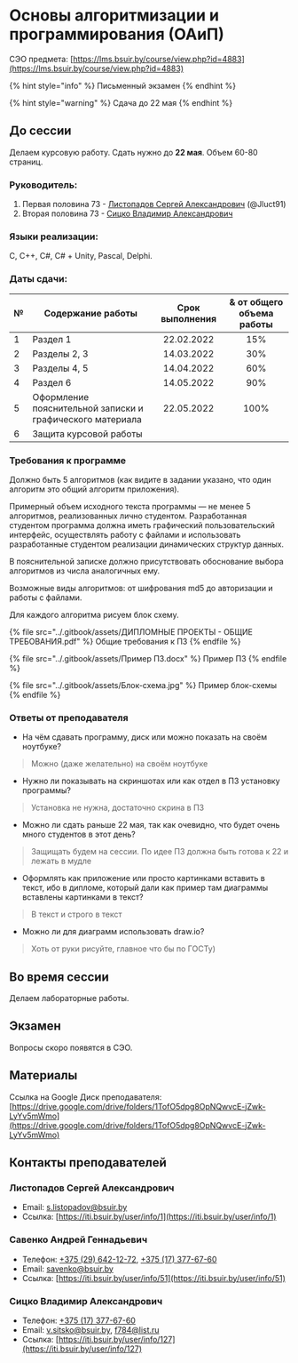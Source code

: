 # Основы алгоритмизации и программирования (ОАиП)

СЭО предмета: [https://lms.bsuir.by/course/view.php?id=4883](https://lms.bsuir.by/course/view.php?id=4883)

{% hint style="info" %}
Письменный экзамен
{% endhint %}

{% hint style="warning" %}
Сдача до 22 мая
{% endhint %}

## До сессии

Делаем курсовую работу. Сдать нужно до **22 мая**. Объем 60-80 страниц.

### Руководитель:

1. Первая половина 73 - [Листопадов Сергей Александрович](algorithmization.md#listopadov-sergei-aleksandrovich) (@Jluct91)
2. Вторая половина 73 - [Сицко Владимир Александрович](algorithmization.md#sicko-vladimir-aleksandrovich)

### Языки реализации:

C, C++, C#, C# + Unity, Pascal, Delphi.

### Даты сдачи:

| № | Содержание работы                                         | Срок выполнения | & от общего объема работы |
| - | --------------------------------------------------------- | :-------------: | :-----------------------: |
| 1 | Раздел 1                                                  |    22.02.2022   |            15%            |
| 2 | Разделы 2, 3                                              |    14.03.2022   |            30%            |
| 3 | Разделы 4, 5                                              |    14.04.2022   |            60%            |
| 4 | Раздел 6                                                  |    14.05.2022   |            90%            |
| 5 | Оформление пояснительной записки и графического материала |    22.05.2022   |            100%           |
| 6 | Защита курсовой работы                                    |                 |                           |

### Требования к программе

Должно быть 5 алгоритмов (как видите в задании указано, что один алгоритм это общий алгоритм приложения).

Примерный объем исходного текста программы — не менее 5 алгоритмов, реализованных лично студентом. Разработанная студентом программа должна иметь графический пользовательский интерфейс, осуществлять работу с файлами и использовать разработанные студентом реализации динамических структур данных.

В пояснительной записке должно присутствовать обоснование выбора алгоритмов из числа аналогичных ему.

Возможные виды алгоритмов: от шифрования md5 до авторизации и работы с файлами.

Для каждого алгоритма рисуем блок схему.

{% file src="../.gitbook/assets/ДИПЛОМНЫЕ ПРОЕКТЫ - ОБЩИЕ ТРЕБОВАНИЯ.pdf" %}
Общие требования к ПЗ
{% endfile %}

{% file src="../.gitbook/assets/Пример ПЗ.docx" %}
Пример ПЗ
{% endfile %}

{% file src="../.gitbook/assets/Блок-схема.jpg" %}
Пример блок-схемы
{% endfile %}

### Ответы от преподавателя

* На чём сдавать программу, диск или можно показать на своём ноутбуке?

> Можно (даже желательно) на своём ноутбуке

* Нужно ли показывать на скриншотах или как отдел в ПЗ установку программы?

> Установка не нужна, достаточно скрина в ПЗ

* Можно ли сдать раньше 22 мая, так как очевидно, что будет очень много студентов в этот день?

> Защищать будем на сессии. По идее ПЗ должна быть готова к 22 и лежать в мудле

* Оформлять как приложение или просто картинками вставить в текст, ибо в дипломе, который дали как пример там диаграммы вставлены картинками в текст?

> В текст и строго в текст

* Можно ли для диаграмм использовать draw.io?

> Хоть от руки рисуйте, главное что бы по ГОСТу)

## Во время сессии

Делаем лабораторные работы.

## Экзамен

Вопросы скоро появятся в СЭО.

## Материалы

Ссылка на Google Диск преподавателя: [https://drive.google.com/drive/folders/1TofO5dpg8OpNQwvcE-jZwk-LyYv5mWmo](https://drive.google.com/drive/folders/1TofO5dpg8OpNQwvcE-jZwk-LyYv5mWmo)

## Контакты преподавателей

### Листопадов Сергей Александрович

* Email: [s.listopadov@bsuir.by](mailto:%73.%6c%69s%74%6f%70ad%6f%76@%62%73u%69r%2e%62%79)
* Ссылка: [https://iti.bsuir.by/user/info/1](https://iti.bsuir.by/user/info/1)

### Савенко Андрей Геннадьевич

* Телефон: [+375 (29) 642-12-72](tel:375296421272), [+375 (17) 377-67-60](tel:375173776760)
* Email: [savenko@bsuir.by](mailto:savenko@bsuir.by)
* Ссылка: [https://iti.bsuir.by/user/info/51](https://iti.bsuir.by/user/info/51)

### Сицко Владимир Александрович

* Телефон: [+375 (17) 377-67-60](tel:375173776760)
* Email: [v.sitsko@bsuir.by](mailto:v.sitsko@bsuir.by), [f784@list.ru](mailto:f784@list.ru)
* Ссылка: [https://iti.bsuir.by/user/info/127](https://iti.bsuir.by/user/info/127)
